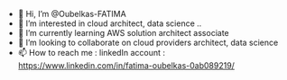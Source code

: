 - 👋 Hi, I’m @Oubelkas-FATIMA
- 👀 I’m interested in cloud architect, data science ..
- 🌱 I’m currently learning AWS solution architect associate
- 💞️ I’m looking to collaborate on cloud providers architect, data science 
- 📫 How to reach me :
    linkedIn account : https://www.linkedin.com/in/fatima-oubelkas-0ab089219/

<!---
Oubelkas-FATIMA/Oubelkas-FATIMA is a ✨ special ✨ repository because its `README.md` (this file) appears on your GitHub profile.
You can click the Preview link to take a look at your changes.
--->
